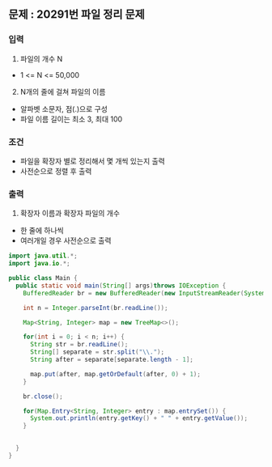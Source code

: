 ## 문제 : 20291번 파일 정리 문제 

### 입력
1. 파일의 개수 N
- 1 <= N <= 50,000
2. N개의 줄에 걸쳐 파일의 이름 
- 알파벳 소문자, 점(.)으로 구성 
- 파일 이름 길이는 최소 3, 최대 100

### 조건
- 파일을 확장자 별로 정리해서 몇 개씩 있는지 출력 
- 사전순으로 정렬 후 출력 

### 출력
1. 확장자 이름과 확장자 파일의 개수 
- 한 줄에 하나씩 
- 여러개일 경우 사전순으로 출력 


```java
import java.util.*;
import java.io.*;

public class Main {
  public static void main(String[] args)throws IOException {
    BufferedReader br = new BufferedReader(new InputStreamReader(System.in));

    int n = Integer.parseInt(br.readLine());

    Map<String, Integer> map = new TreeMap<>();

    for(int i = 0; i < n; i++) {
      String str = br.readLine();
      String[] separate = str.split("\\.");
      String after = separate[separate.length - 1];

      map.put(after, map.getOrDefault(after, 0) + 1); 
    }

    br.close();

    for(Map.Entry<String, Integer> entry : map.entrySet()) {
      System.out.println(entry.getKey() + " " + entry.getValue());
    }

    
  }
}
```